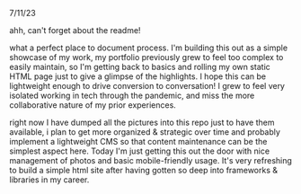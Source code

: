 7/11/23

ahh, can't forget about the readme! 

what a perfect place to document process. I'm building this out as a simple showcase of my work, my portfolio previously grew to feel too complex to easily maintain, so I'm getting back to basics and rolling my own static HTML page just to give a glimpse of the highlights. I hope this can be lightweight enough to drive conversion to conversation! I grew to feel very isolated working in tech through the pandemic, and miss the more collaborative nature of my prior experiences.

right now I have dumped all the pictures into this repo just to have them available, i plan to get more organized & strategic over time and probably implement a lightweight CMS so that content maintenance can be the simplest aspect here. Today I'm just getting this out the door with nice management of photos and basic mobile-friendly usage. It's very refreshing to build a simple html site after having gotten so deep into frameworks & libraries in my career.



